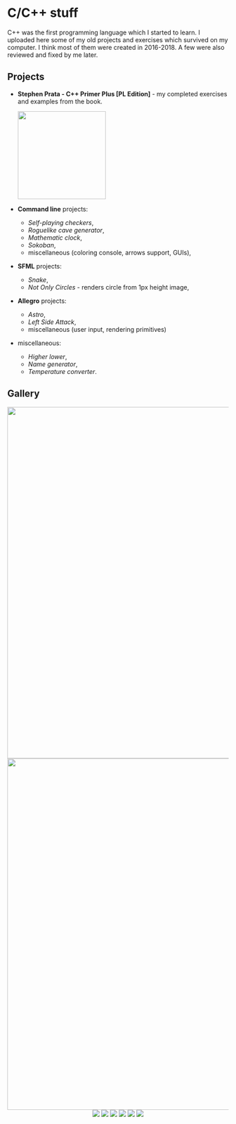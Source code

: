 # C/C++ stuff

C++ was the first programming language which I started to learn. I uploaded here some of my old projects and exercises which survived on my computer. I think most of them were created in 2016-2018. A few were also reviewed and fixed by me later.

## Projects

- **Stephen Prata - C++ Primer Plus [PL Edition]** - my completed exercises and examples from the book.

  

  <img src="stephen-prata-book/book.jpg" width=200>

- **Command line** projects:
  
  - *Self-playing checkers*,
  - *Roguelike cave generator*,
  - *Mathematic clock*,
  - *Sokoban*,
  - miscellaneous (coloring console, arrows support, GUIs),
  
- **SFML** projects:
  - *Snake*,
  - *Not Only Circles* - renders circle from 1px height image,
  
- **Allegro** projects:
  - *Astro*,
  - *Left Side Attack*,
  - miscellaneous (user input, rendering primitives)
  
- miscellaneous:
  - *Higher lower*,
  - *Name generator*,
  - *Temperature converter*.

## Gallery

<p align="center">
  <img width="800" src="https://raw.githubusercontent.com/dsonyy/cpp-learning/screenshots/astro.png">
  <img width="800" src="https://raw.githubusercontent.com/dsonyy/cpp-learning/screenshots/left.png">
  <img src="https://raw.githubusercontent.com/dsonyy/cpp-learning/screenshots/cli16.png">
  <img src="https://raw.githubusercontent.com/dsonyy/cpp-learning/screenshots/cli17.png">
  <img src="https://raw.githubusercontent.com/dsonyy/cpp-learning/screenshots/cave.png">
  <img src="https://raw.githubusercontent.com/dsonyy/cpp-learning/screenshots/cli2.png">
  <img src="https://raw.githubusercontent.com/dsonyy/cpp-learning/screenshots/cli3.png">
  <img src="https://raw.githubusercontent.com/dsonyy/cpp-learning/screenshots/cli4.png">
</p>
